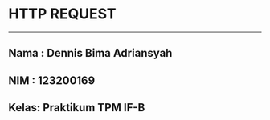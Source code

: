 # HTTP REQUEST
___________________________________

## Nama : Dennis Bima Adriansyah
## NIM  : 123200169
## Kelas: Praktikum TPM IF-B
